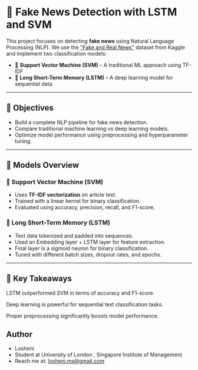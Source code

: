 # 📰 Fake News Detection with LSTM and SVM

This project focuses on detecting **fake news** using Natural Language Processing (NLP). We use the ["Fake and Real News"](https://www.kaggle.com/clmentbisaillon/fake-and-real-news-dataset) dataset from Kaggle and implement two classification models:

- 🔹 **Support Vector Machine (SVM)** – A traditional ML approach using TF-IDF
- 🔹 **Long Short-Term Memory (LSTM)** – A deep learning model for sequential data
  
---

## 📌 Objectives

- Build a complete NLP pipeline for fake news detection.
- Compare traditional machine learning vs deep learning models.
- Optimize model performance using preprocessing and hyperparameter tuning.

---

## 🧠 Models Overview

### 🔸 Support Vector Machine (SVM)
- Uses **TF-IDF vectorization** on article text.
- Trained with a linear kernel for binary classification.
- Evaluated using accuracy, precision, recall, and F1-score.

### 🔸 Long Short-Term Memory (LSTM)
- Text data tokenized and padded into sequences.
- Used an Embedding layer + LSTM layer for feature extraction.
- Final layer is a sigmoid neuron for binary classification.
- Tuned with different batch sizes, dropout rates, and epochs.

---

## 🚀 Key Takeaways
LSTM outperformed SVM in terms of accuracy and F1-score.

Deep learning is powerful for sequential text classification tasks.

Proper preprocessing significantly boosts model performance.

## Author
- Losheni
- Student at University of London , Singapore Institute of Management
- Reach me at: losheni.ms@gmail.com


